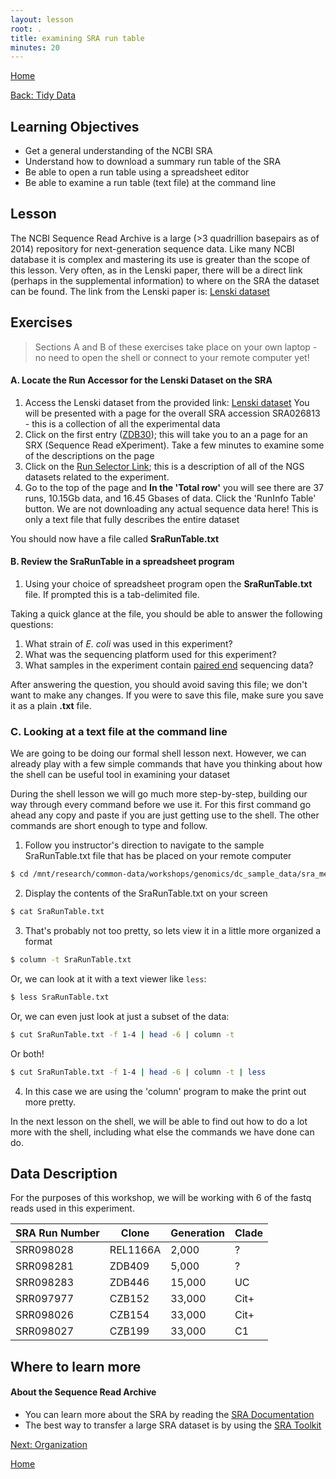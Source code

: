 ```yaml
---
layout: lesson
root: .
title: examining SRA run table
minutes: 20
---
```


[Home](https://acharbonneau.github.io/2016-09-28-MSU/)

[Back: Tidy Data](https://acharbonneau.github.io/2016-09-28-MSU/04-intro-to-data-tidy.html)

## Learning Objectives 

* Get a general understanding of the NCBI SRA
* Understand how to download a summary run table of the SRA
* Be able to open a run table using a spreadsheet editor 
* Be able to examine a run table (text file) at the command line

## Lesson 

The NCBI Sequence Read Archive is a large (>3 quadrillion basepairs as of 2014) repository for next-generation sequence data. Like many NCBI database it is complex and mastering its use is greater than the scope of this lesson. Very often, as in the Lenski paper, there will be a direct link (perhaps in the supplemental information) to where on the SRA the dataset can be found. The link from the Lenski paper is: [Lenski dataset](http://www.ncbi.nlm.nih.gov/sra?term=SRA026813)


## Exercises

> Sections A and B of these exercises take place on your own laptop - no need to open the shell or connect to your remote computer yet!

#### A. Locate the Run Accessor for the Lenski Dataset on the SRA

1. Access the Lenski dataset from the provided link: [Lenski dataset](http://www.ncbi.nlm.nih.gov/sra?term=SRA026813) You will be presented with a page for the overall SRA accession SRA026813 - this is a collection of all the experimental data
2. Click on the first entry ([ZDB30](http://www.ncbi.nlm.nih.gov/sra/SRX040669%5Baccn%5D)); this will take you to an a page for an SRX (Sequence Read eXperiment). Take a few minutes to examine some of the descriptions on the page
3. Click on the [Run Selector Link](http://www.ncbi.nlm.nih.gov/Traces/study/?acc=SRP004752); this is a description of all of the NGS datasets related to the experiment. 
4. Go to the top of the page and **In the 'Total row'** you will see there are 37 runs, 10.15Gb data, and 16.45 Gbases of data. Click the 'RunInfo Table' button. We are not downloading any actual sequence data here! This is only a text file that fully describes the entire dataset

You should now have a file called **SraRunTable.txt**

#### B. Review the SraRunTable in a spreadsheet program


1. Using your choice of spreadsheet program open the **SraRunTable.txt** file. If prompted this is a tab-delimited file. 

Taking a quick glance at the file, you should be able to answer the following questions:

1. What strain of *E. coli* was used in this experiment?
2. What was the sequencing platform used for this experiment?
3. What samples in the experiment contain [paired end](http://www.illumina.com/technology/next-generation-sequencing/paired-end-sequencing_assay.html) sequencing data?

After answering the question, you should avoid saving this file; we don't want to make any changes. If you were to save this file, make sure you save it as a plain **.txt** file. 

### C. Looking at a text file at the command line

We are going to be doing our formal shell lesson next. However, we can already play with a few simple commands that have you thinking about how the shell can be useful tool in examining your dataset


During the shell lesson we will go much more step-by-step, building our way through every command before we use it. For this first command go ahead any copy and paste if you are just getting use to the shell. The other commands are short enough to type and follow. 

1. Follow you instructor's direction to navigate to the sample SraRunTable.txt file that has be placed on your remote computer

```bash
$ cd /mnt/research/common-data/workshops/genomics/dc_sample_data/sra_metadata
```
2. Display the contents of the SraRunTable.txt on your screen

```bash
$ cat SraRunTable.txt
```
	
3. That's probably not too pretty, so lets view it in a little more organized a format


```bash
$ column -t SraRunTable.txt
```
Or, we can look at it with a text viewer like `less`:

```bash
$ less SraRunTable.txt
```

Or, we can even just look at just a subset of the data:

```bash
$ cut SraRunTable.txt -f 1-4 | head -6 | column -t
```

Or both!

```bash
$ cut SraRunTable.txt -f 1-4 | head -6 | column -t | less
```

4. In this case we are using the 'column' program to make the print out more pretty. 


In the next lesson on the shell, we will be able to find out how to do a lot more with the shell, including what else the commands we have done can do. 

## Data Description 

For the purposes of this workshop, we will be working with 6 of the fastq reads used in this experiment. 

|SRA Run Number|Clone|Generation|Clade|
|--------------|-----|----------|-----|
|SRR098028|REL1166A|2,000|?|
|SRR098281|ZDB409|5,000|?|
|SRR098283|ZDB446|15,000|UC|
|SRR097977|CZB152|33,000|Cit+|
|SRR098026|CZB154|33,000|Cit+|
|SRR098027|CZB199|33,000|C1|


## Where to learn more

#### About the Sequence Read Archive

* You can learn more about the SRA by reading the [SRA Documentation](http://www.ncbi.nlm.nih.gov/Traces/sra/)
* The best way to transfer a large SRA dataset is by using the [SRA Toolkit](http://www.ncbi.nlm.nih.gov/Traces/sra/?view=toolkit_doc)

[Next: Organization](https://acharbonneau.github.io/2016-09-28-MSU/06_intro_organization.html)

[Home](https://acharbonneau.github.io/2016-09-28-MSU/)
